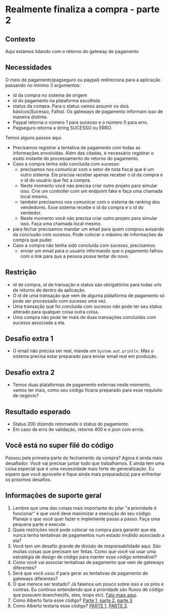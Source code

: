 # Realmente finaliza a compra - parte 2

## Contexto

Aqui estamos lidando com o retorno do gateway de pagamento

## Necessidades

O meio de pagamento(pagseguro ou paypal) redireciona para a aplicação passando no mínimo 3 argumentos:

*   id da compra no sistema de origem
*   id do pagamento na plataforma escolhida
*   status da compra. Para o status vamos assumir os dois básicos(Sucesso, Falha). Os gateways de pagamento informam isso de maneira distinta.
*   Paypal retorna o número 1 para sucesso e o número 0 para erro.
*   Pagseguro retorna a string SUCESSO ou ERRO.

Temos alguns passos aqui.

*   Precisamos registrar a tentativa de pagamento com todas as informações envolvidas. Além das citadas, é necessário registrar o exato instante do processamento do retorno do pagamento.
*   Caso a compra tenha sido concluída com sucesso:
    *   precisamos nos comunicar com o setor de nota fiscal que é um outro sistema. Ele precisa receber apenas receber o id da compra e o id do usuário que fez a compra.
    *   Neste momento você não precisa criar outro projeto para simular isso. Crie um controller com um endpoint fake e faça uma chamada local mesmo.
    *   também precisamos nos comunicar com o sistema de ranking dos vendedores. Esse sistema recebe o id da compra e o id do vendedor.
    *   Neste momento você não precisa criar outro projeto para simular isso. Faça uma chamada local mesmo.
*   para fechar precisamos mandar um email para quem comprou avisando da conclusão com sucesso. Pode colocar o máximo de informações da compra que puder.
*   Caso a compra não tenha sido concluída com sucesso, precisamos:
    *   enviar um email para o usuário informando que o pagamento falhou com o link para que a pessoa possa tentar de novo.

## Restrição

*   id de compra, id de transação e status são obrigatórios para todas urls de retorno de dentro da aplicação.
*   O id de uma transação que vem de alguma plataforma de pagamento só pode ser processado com sucesso uma vez.
*   Uma transação que foi concluída com sucesso não pode ter seu status alterado para qualquer coisa outra coisa.
*   Uma compra não pode ter mais de duas transações concluídas com sucesso associada a ela.

## Desafio extra 1

*   O email não precisa ser real, manda um ```System.out.println```. Mas o sistema precisa estar preparado para enviar email real em produção.

## Desafio extra 2

*   Temos duas plataformas de pagamento externas neste momento, vamos ter mais, como seu código ficaria preparado para esse requisito de negócio?


## Resultado esperado

*   Status 200 dizendo retornando o status do pagamento.
*   Em caso de erro de validação, retorne 400 e o json com erros.

## Você está no super filé do código

Passou pela primeira parte do fechamento da compra? Agora é ainda mais desafiador. Você vai precisar juntar tudo que trabalhamos. E ainda tem uma coisa especial que é uma necessidade mais forte de generalização. Eu espero que você aproveite e fique ainda mais preparado(a) para enfrentar os próximos desafios. 

## Informações de suporte geral

1.  Lembre que uma das coisas mais importante do pilar "a prioridade é funcionar" é que você deve maximizar a execução do seu código. Planeje o que você quer fazer e implemente passo a passo. Faça uma pequena parte e execute. 
2.  Quais restrições você pode colocar na compra para garantir que ela nunca tenha tentativas de pagamentos num estado inválido associado a ela? 
3.  Você tem um desafio grande de divisão de responsabilidade aqui. São muitas coisas que precisam ser feitas. Como que você vai usar uma estratégia de design de código para manter esse código entendível?
4.  Como você vai associar tentativas de pagamento que vem de gateways diferentes?
5.  Será que você usou if para gerar as tentativas de pagamento de gateways diferentes?
6.  O que merece ser testado? Já falamos um pouco sobre isso e os prós e contras. Eu continuo entendendo que a prioridade são fluxos de código que possuem branches(ifs, eles, loops etc). [Falo mais aqui](https://youtu.be/vCnhwbkX3EA). 
9.  Como Alberto faria esse código? [Parte 1](https://youtu.be/b5vUoPygtv4), [parte 2](https://youtu.be/_QYVYx2ENDQ), [parte 3](https://youtu.be/AAugW3C54Cs)
10. Como Alberto testaria esse código? [PARTE 1](https://youtu.be/zFRUxyz7FCA), [PARTE 2](https://youtu.be/F67IG4B8oC4). 
